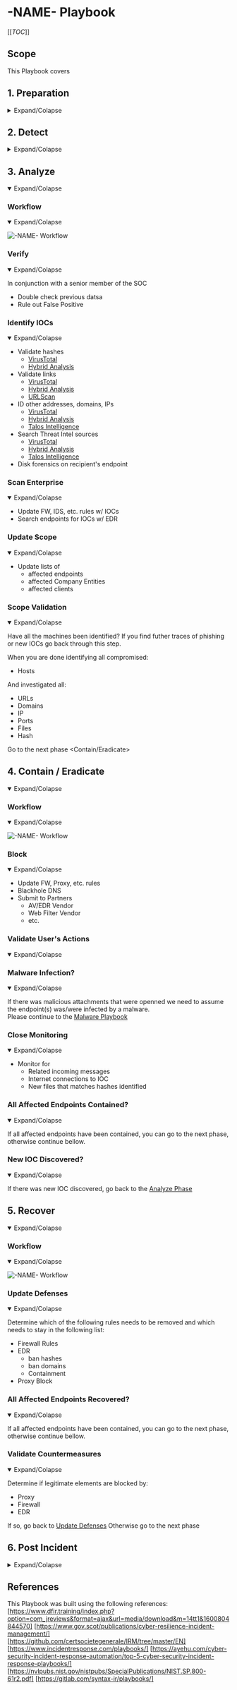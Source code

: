 # -NAME- Playbook

[[_TOC_]]

## Scope

This Playbook covers

## 1. Preparation

<details>
  <summary>Expand/Colapse</summary>

- Create and maintain a list of  
  - all domains owned by Company.
    - This can prevent you from taking actions against our own domains
  - all people of can register domains
- Create email template
  - to notify all employees of ongoing phishing campaing against the organization
  - to contact hosting companies for domain take down
  - to inform 3rd party to take actions against phishing on there infra (Microsoft, Fedex, Apple, etc.)
- Ensure that:
  - Mail anti-malware/anti-spam/anti-phish solutions are in place.
  - Users know how to report phish
  - Detection exists for office documents spawning processes
    - PowerShell
    - CMD
    - WMI
    - MSHTA
    - Etc.
- Perform Firedrill to ensure all aspects of the Playbook are working
  - After publication
  - At least once a year
  - Test/Validate:
    - [Customer's Cards](Customers)
    - Internal Contact and Escalation Paths
- Review threat intelligence for
  - threats to the organisation,
  - brands and the sector,
  - common patterns
  - newly developing risks and vulnerabilities
- Ensure  appropriate  access  to  any  necessary  documentation  and  information, including out-of-hours access, for the following
  - IR Playbgns to highlight information security risks faced by employees, including:
  - Phishing attacks and malicious emails;
  - Ransomware;
  - Reporting a suspected cyber incident.

### Tool Access and Provisioning

#### Tool1

Please referer to [Tool1 Documentation](../Products/TOOL.md)

#### Tool2

Please referer to [Tool2 Documentation](../Products/TOOL.md)

### Assets List

- A list of assets and owner should exists and be available for the following
  - Customers Assets
    - Owners
    - Contacts
    - Pre authorized actions
  - Company Assets
    - Onwers
    - Contacts
    - Administrators
    - Pre autorized actions
- Type of assets inventory needed
  - Endpoints
  - Servers
  - Network Equipements
  - Security Appliances
  - Network Ranges
    - Public
    - Private
    - VPN / Out of Band
      - Employees
      - Partners
      - Clients

</details>

## 2. Detect

<details>
<summary>Expand/Colapse</summary>

### Workflow

<details open>
<summary>Expand/Colapse</summary>

![-NAME- Workflow](Workflows/-NAME--Workflow-Detect.png)

</details>

### Identify Threat Indicators

<details open>
<summary>Expand/Colapse</summary>

#### Alerts

Alerts are be generated by differents systems owned by the SOC team. The main sources for alerts are

- ITSM Tickets
- SIEM
- Anti-Virus / EDR
- Reports
  - DNS
  - Web Proxy
- Errors from mail servers

#### Notifications

Notifications are comming from external sources usually via email, Teams or phone. The main sources for notifications are

- Users (internal)
- Recipents of emails (external)
- Third Parties
- ISP
- Mail Providers

</details>

### Indentify Risks Factors

<details open>
<summary>Expand/Colapse</summary>

#### Common

- Credential Theft
- Malware Delivery
- Criminal Activites
  - Blackmail / Ransom

#### Company Specific

- Financial Losses
  - Lost of conctrat
  - Contract not renewed
  - Lower bid to our clients
  - Fines
    - Regulation

</details>

### Data Collection

This section describe the information that should be collected and documented about the incident  
There is a lot of ressources to help you with that phase [here](../Tools/README.md)

<details open>
<summary>Expand/Colapse</summary>

Domains

- Reputation
- Registrar
- Owner
- IP
- Multistage / Redirect
- Technologies of the site
  - WordPress
  - Joomla
  - Custom Page (credential phish)

IP

- Reputation
- Owner
- Geo Localisation
- Other domains on that IP

</detials>

### Categorize

<details open>
<summary>Expand/Colapse</summary>

Determine type of

</details>

### Triage

<details open>
<summary>Expand/Colapse</summary>

Determine

- Impact
  - Of
  - Financial
  - Data loss
- Scope (Nb of people)

</details>
</details>
</details>

## 3. Analyze

<details open>
<summary>Expand/Colapse</summary>

### Workflow

<details open>
<summary>Expand/Colapse</summary>

![-NAME- Workflow](Workflows/-NAME--Workflow-Analyze.png)

</details>

### Verify

<details open>
<summary>Expand/Colapse</summary>

In conjunction with a senior member of the SOC

- Double check previous datsa
- Rule out False Positive

</details>

### Identify IOCs

<details open>
<summary>Expand/Colapse</summary>

- Validate hashes
  - [VirusTotal](../Tools/README.md#virus-total)
  - [Hybrid Analysis](Tools/README.md#hybrid-analysis)
- Validate links
  - [VirusTotal](../Tools/README.md#virus-total)
  - [Hybrid Analysis](../Tools/README.md#hybrid-analysis)
  - [URLScan](../Tools/README.md#urlscan)
- ID other addresses, domains, IPs
  - [VirusTotal](../Tools/README.md#virus-total)
  - [Hybrid Analysis](../Tools/README.md#hybrid-analysis)
  - [Talos Intelligence](../Tools/README.md#hybrid-analysis)
- Search Threat Intel sources
  - [VirusTotal](../Tools/README.md#virus-total)
  - [Hybrid Analysis](../Tools/README.md#hybrid-analysis)
  - [Talos Intelligence](../Tools/README.md#hybrid-analysis)
- Disk forensics on recipient's endpoint

</details>

### Scan Enterprise

<details open>
<summary>Expand/Colapse</summary>

- Update FW, IDS, etc. rules w/ IOCs
- Search endpoints for IOCs w/ EDR

</details>

### Update Scope

<details open>
<summary>Expand/Colapse</summary>

- Update lists of
  - affected endpoints
  - affected Company Entities
  - affected clients

</details>

### Scope Validation

<details open>
<summary>Expand/Colapse</summary>

Have all the machines been identified? 
If you find futher traces of phishing or new IOCs go back through this step.  

When you are done identifying all compromised:

- Hosts

And investigated all:

- URLs
- Domains
- IP
- Ports
- Files
- Hash

Go to the next phase <Contain/Eradicate>

</details>

</details>

## 4. Contain / Eradicate

<details open>
<summary>Expand/Colapse</summary>

### Workflow

<details open>
<summary>Expand/Colapse</summary>

![-NAME- Workflow](Workflows/-NAME--Workflow-Contain_Eradicate.png)

</details>

### Block

<details open>
<summary>Expand/Colapse</summary>

- Update FW, Proxy, etc. rules
- Blackhole DNS
- Submit to Partners
  - AV/EDR Vendor
  - Web Filter Vendor
  - etc.

</details>

### Validate User's Actions

<details open>
<summary>Expand/Colapse</summary>

</details>

### Malware Infection?

<details open>
<summary>Expand/Colapse</summary>

If there was malicious attachments that were openned we need to assume the endpoint(s) was/were infected by a malware.  
Please continue to the [Malware Playbook](../IRP-Malware/README.md)  

</details>

### Close Monitoring

<details open>
<summary>Expand/Colapse</summary>

- Monitor for
  - Related incoming messages
  - Internet connections to IOC
  - New files that matches hashes identified

</details>

### All Affected Endpoints Contained?

<details open>
<summary>Expand/Colapse</summary>

If all affected endpoints have been contained, you can go to the next phase, otherwise continue bellow.  

</details>

### New IOC Discovered?

<details open>
<summary>Expand/Colapse</summary>

If there was new IOC discovered, go back to the [Analyze Phase](README.md#3-analyze)
</details>
</details>

## 5. Recover

<details open>
<summary>Expand/Colapse</summary>

### Workflow

<details open>
<summary>Expand/Colapse</summary>

![-NAME- Workflow](Workflows/-NAME--Workflow-Recover.png)

</details>

### Update Defenses

<details open>
<summary>Expand/Colapse</summary>

Determine which of the following rules needs to be removed and which needs to stay in the following list:

- Firewall Rules
- EDR 
  - ban hashes
  - ban domains
  - Containment
- Proxy Block

</details>

### All Affected Endpoints Recovered?

<details open>
<summary>Expand/Colapse</summary>

If all affected endpoints have been contained, you can go to the next phase, otherwise continue bellow.  

</details>

### Validate Countermeasures

<details open>
<summary>Expand/Colapse</summary>

Determine if legitimate elements are blocked by:

- Proxy
- Firewall
- EDR

If so, go back to [Update Defenses](README.md#update-defenses)
Otherwise go to the next phase <Post Incident>

</details>
</details>

## 6. Post Incident

<details>
<summary>Expand/Colapse</summary>

### Workflow

<details open>
<summary>Expand/Colapse</summary>

![-NAME- Workflow](Workflows/-NAME--Workflow-Post_Incident.png)

</details>

### Incident Review

<details open>
<summary>Expand/Colapse</summary>

- What worked
- What didn't work

</details>

### Update Mode of Operation

<details open>
<summary>Expand/Colapse</summary>

Update the following documents as requiered:

- Policies
- Processes
- Procedures
- Playbooks
- Runbooks

Update Detetion Rules in:

- SIEM
- Anti-Spam
- Malware Gataway
- EDR
- Other security solution

</details>

### Review Defensive Posture

<details open>
<summary>Expand/Colapse</summary>

- Schedule review of newly introduced rules in6 months
- Are the following still applicatble
    - Firewall Rules
    - Proxy Rules for C2
    - AV / EDR custom Signatures
    - IPS Signatures

</details>

### User Awareness Training

<details open>
<summary>Expand/Colapse</summary>

</details>

</details>

## References

This Playbook was built using the following references:  
[https://www.dfir.training/index.php?option=com_jreviews&format=ajax&url=media/download&m=14tt1&1600804844570]
[https://www.gov.scot/publications/cyber-resilience-incident-management/]
[https://github.com/certsocietegenerale/IRM/tree/master/EN]
[https://www.incidentresponse.com/playbooks/]
[https://ayehu.com/cyber-security-incident-response-automation/top-5-cyber-security-incident-response-playbooks/]
[https://nvlpubs.nist.gov/nistpubs/SpecialPublications/NIST.SP.800-61r2.pdf]
[https://gitlab.com/syntax-ir/playbooks/]

